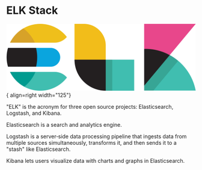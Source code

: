 # ELK Stack

![ELK Stack Logo](img/elk-stack-logo.png){ align=right width="125"}

"ELK" is the acronym for three open source projects: Elasticsearch, Logstash, and Kibana.

Elasticsearch is a search and analytics engine.

Logstash is a server‑side data processing pipeline that ingests data from multiple sources simultaneously, transforms it, and then sends it to a "stash" like Elasticsearch.

Kibana lets users visualize data with charts and graphs in Elasticsearch.